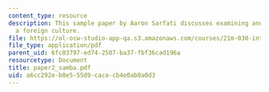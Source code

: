 ```yaml
---
content_type: resource
description: This sample paper by Aaron Sarfati discusses examining and researching
  a foreign culture.
file: https://ol-ocw-studio-app-qa.s3.amazonaws.com/courses/21m-030-introduction-to-world-music-fall-2006/a6cc292eb0e555d9cacacb4e0ab0a0d3_paper2_samba.pdf
file_type: application/pdf
parent_uid: 6fc03797-ed74-2507-ba37-fbf36cad196a
resourcetype: Document
title: paper2_samba.pdf
uid: a6cc292e-b0e5-55d9-caca-cb4e0ab0a0d3
---
```

